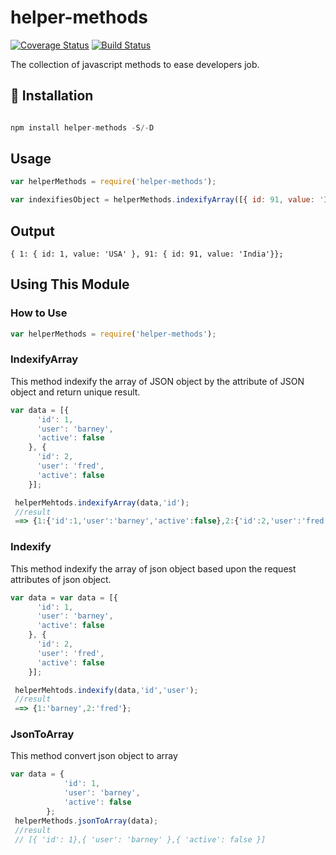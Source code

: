 # helper-methods

[![Coverage Status](https://coveralls.io/repos/github/prateekpronoc/helper-methods/badge.svg?branch=master)](https://coveralls.io/github/prateekpronoc/helper-methods?branch=master) [![Build Status](https://travis-ci.org/prateekpronoc/helper-methods.svg?branch=master)](https://travis-ci.org/prateekpronoc/helper-methods)


The collection of javascript methods to ease developers job.


## :electric_plug: Installation

```javascript

npm install helper-methods -S/-D

```

 ##  Usage

```javascript
var helperMethods = require('helper-methods');

var indexifiesObject = helperMethods.indexifyArray([{ id: 91, value: 'India' }, { id: 1, value: 'USA' }],'id');

```

## Output

```
{ 1: { id: 1, value: 'USA' }, 91: { id: 91, value: 'India'}};
```

## Using This Module

### How to Use

```javascript
var helperMethods = require('helper-methods');
```

### IndexifyArray

This method indexify the array of JSON object by the attribute of JSON object and return unique result.

```js
var data = [{
      'id': 1,
      'user': 'barney',
      'active': false
    }, {
      'id': 2,
      'user': 'fred',
      'active': false
    }];

 helperMehtods.indexifyArray(data,'id');
 //result
 ==> {1:{'id':1,'user':'barney','active':false},2:{'id':2,'user':'fred','active':false}}
```

### Indexify

This method indexify the array of json object based upon the request attributes of json object.

```js
var data = var data = [{
      'id': 1,
      'user': 'barney',
      'active': false
    }, {
      'id': 2,
      'user': 'fred',
      'active': false
    }];

 helperMehtods.indexify(data,'id','user');
 //result
 ==> {1:'barney',2:'fred'};
```

### JsonToArray

This method convert json object to array

```js
var data = {
            'id': 1,
            'user': 'barney',
            'active': false
        };
 helperMethods.jsonToArray(data);
 //result
 // [{ 'id': 1},{ 'user': 'barney' },{ 'active': false }]       
```